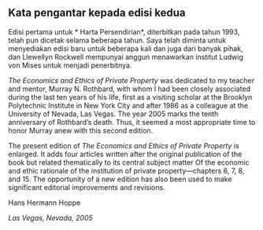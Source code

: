 ## Kata pengantar kepada edisi kedua

Edisi pertama untuk * Harta Persendirian*, diterbitkan pada tahun 1993, telah pun dicetak selama beberapa tahun. Saya telah diminta untuk menyediakan edisi baru untuk beberapa kali dan juga dari banyak pihak, dan Llewellyn Rockwell mempunyai anggun menawarkan institut Ludwig von Mises untuk menjadi penerbitnya.

*The Economics and Ethics of Private Property* was dedicated to my teacher and mentor, Murray N. Rothbard, with whom I had been closely associated during the last ten years of his life, first as a visiting scholar at the Brooklyn Polytechnic Institute in New York City and after 1986 as a colleague at the University of Nevada, Las Vegas. The year 2005 marks the tenth anniversary of Rothbard’s death. Thus, it seemed a most appropriate time to honor Murray anew with this second edition.

The present edition of *The Economics and Ethics of Private Property* is enlarged. It adds four articles written after the original publication of the book but related thematically to its central subject matter Of the economic and ethic rationale of the institution of private property—chapters 6, 7, 8, and 15. The opportunity of a new edition has also been used to make significant editorial improvements and revisions.

Hans Hermann Hoppe

*Las Vegas, Nevada, 2005*